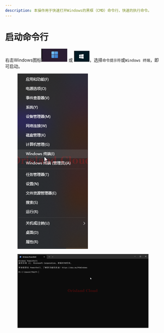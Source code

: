 ```yaml
---
description: 本操作用于快速打开Windows的黑框（CMD）命令行，快速的执行命令。
---
```


# 启动命令行

右击Windows图标![](<../../.gitbook/assets/image (7) (1) (1).png>) 或 ![](<../../.gitbook/assets/image (1) (1) (1) (1) (1) (1) (1) (1) (1) (1) (1) (1) (1) (1) (1) (1) (1).png>)，选择`命令提示符`或`Windows 终端`，即可启动。

<figure><img src="../../.gitbook/assets/GD0kuIMja6.png" alt=""><figcaption></figcaption></figure>

<figure><img src="../../.gitbook/assets/WindowsTerminal_76hdB170gX.png" alt=""><figcaption></figcaption></figure>
